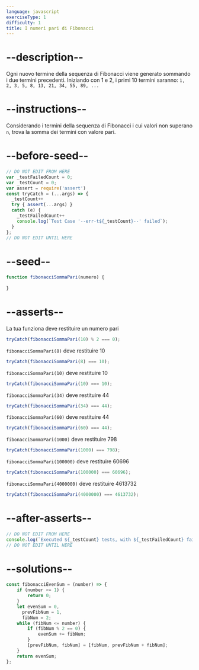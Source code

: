 ```yaml
---
language: javascript
exerciseType: 1
difficulty: 1
title: I numeri pari di Fibonacci
---
```


# --description--

Ogni nuovo termine della sequenza di Fibonacci viene generato sommando i due termini precedenti. Iniziando con 1 e 2, i primi 10 termini saranno: `1, 2, 3, 5, 8, 13, 21, 34, 55, 89, ...`

# --instructions--

Considerando i termini della sequenza di Fibonacci i cui valori non superano `n`, trova la somma dei termini con valore pari.

# --before-seed--

```javascript
// DO NOT EDIT FROM HERE
var _testFailedCount = 0;
var _testCount = 0;
var assert = require('assert')
const tryCatch = (...args) => {
  _testCount++
  try { assert(...args) }
  catch (e) {
    _testFailedCount++
    console.log(`Test Case '--err-t${_testCount}--' failed`);
  }
};
// DO NOT EDIT UNTIL HERE
```

# --seed--

```javascript
function fibonacciSommaPari(numero) {
  
}
```

# --asserts--

La tua funziona deve restituire un numero pari

```javascript
tryCatch(fibonacciSommaPari(10) % 2 === 0);
```

`fibonacciSommaPari(8)` deve restituire 10

```javascript
tryCatch(fibonacciSommaPari(8) === 10);
```


`fibonacciSommaPari(10)` deve restituire 10

```javascript
tryCatch(fibonacciSommaPari(10) === 10);
```

`fibonacciSommaPari(34)` deve restituire 44

```javascript
tryCatch(fibonacciSommaPari(34) === 44);
```

`fibonacciSommaPari(60)` deve restituire 44

```javascript
tryCatch(fibonacciSommaPari(60) === 44);
```

`fibonacciSommaPari(1000)` deve restituire 798

```javascript
tryCatch(fibonacciSommaPari(1000) === 798);
```

`fibonacciSommaPari(100000)` deve restituire 60696

```javascript
tryCatch(fibonacciSommaPari(100000) === 60696);
```

`fibonacciSommaPari(4000000)` deve restituire 4613732

```javascript
tryCatch(fibonacciSommaPari(4000000) === 4613732);
```


# --after-asserts--

```javascript
// DO NOT EDIT FROM HERE 
console.log(`Executed ${_testCount} tests, with ${_testFailedCount} failures`);
// DO NOT EDIT UNTIL HERE
```

# --solutions--

```javascript
const fibonacciEvenSum = (number) => {
    if (number <= 1) {
        return 0;
    }
    let evenSum = 0,
      prevFibNum = 1,
      fibNum = 2;
    while (fibNum <= number) {
        if (fibNum % 2 == 0) {
            evenSum += fibNum;
        }
        [prevFibNum, fibNum] = [fibNum, prevFibNum + fibNum];
    }
    return evenSum;
};
```
